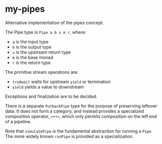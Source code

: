 my-pipes
========

Alternative implementation of the pipes concept.

The Pipe type is `Pipe a b u m r`, where:

  - `a` is the input type
  - `b` is the output type
  - `u` is the upstream return type
  - `m` is the base monad
  - `r` is the return type

The primitive stream operations are:

  - `tryAwait` waits for upstream `yield` or termination
  - `yield` yields a value to downstream

Exceptions and finalization are to be decided.

There is a separate `PutbackPipe` type for the purpose of preserving leftover data.  It does
not form a category, and instead provides a specialized composition operator, `>++>`, which
only permits composition on the left end of a pipeline.

Note that `simulatePipe` is the fundamental abstraction for running a `Pipe`.  The more
widely known `runPipe` is provided as a specialization.